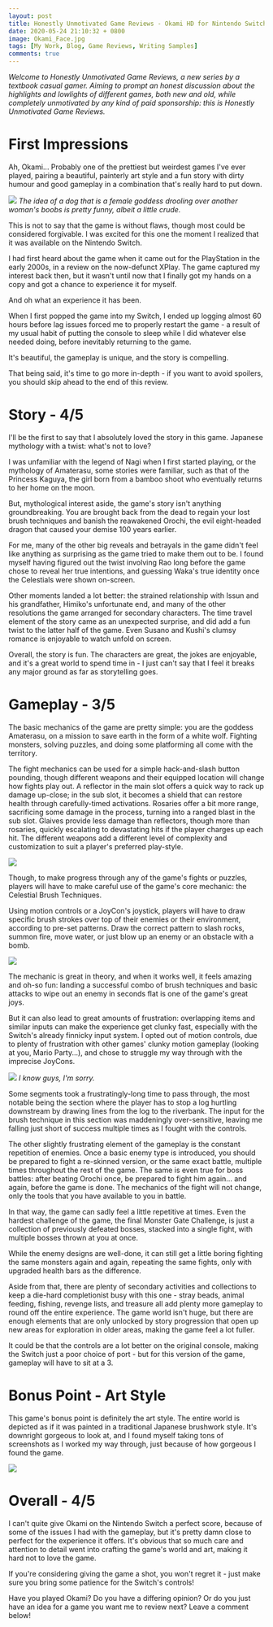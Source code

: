 ```yaml
---
layout: post
title: Honestly Unmotivated Game Reviews - Okami HD for Nintendo Switch
date: 2020-05-24 21:10:32 + 0800
image: Okami_Face.jpg
tags: [My Work, Blog, Game Reviews, Writing Samples]
comments: true
---
```

<i>Welcome to Honestly Unmotivated Game Reviews, a new series by a textbook casual gamer. Aiming to prompt an honest discussion about the highlights and lowlights of different games, both new and old, while completely unmotivated by any kind of paid sponsorship: this is Honestly Unmotivated Game Reviews.</i>

# First Impressions #
Ah, Okami... Probably one of the prettiest but weirdest games I've ever played, pairing a beautiful, painterly art style and a fun story with dirty humour and good gameplay in a combination that's really hard to put down.

<img src="../img/Okami_Rao.jpg"/>
<i>The idea of a dog that is a female goddess drooling over another woman's boobs is pretty funny, albeit a little crude.</i>

This is not to say that the game is without flaws, though most could be considered forgivable. I was excited for this one the moment I realized that it was available on the Nintendo Switch.

I had first heard about the game when it came out for the PlayStation in the early 2000s, in a review on the now-defunct XPlay. The game captured my interest back then, but it wasn't until now that I finally got my hands on a copy and got a chance to experience it for myself.

And oh what an experience it has been.

When I first popped the game into my Switch, I ended up logging almost 60 hours before lag issues forced me to properly restart the game - a result of my usual habit of putting the console to sleep while I did whatever else needed doing, before inevitably returning to the game.

It's beautiful, the gameplay is unique, and the story is compelling.  

That being said, it's time to go more in-depth - if you want to avoid spoilers, you should skip ahead to the end of this review.

# Story - 4/5 #
I'll be the first to say that I absolutely loved the story in this game. Japanese mythology with a twist: what's not to love?

I was unfamiliar with the legend of Nagi when I first started playing, or the mythology of Amaterasu, some stories were familiar, such as that of the Princess Kaguya, the girl born from a bamboo shoot who eventually returns to her home on the moon.

But, mythological interest aside, the game's story isn't anything groundbreaking. You are brought back from the dead to regain your lost brush techniques and banish the reawakened Orochi, the evil eight-headed dragon that caused your demise 100 years earlier.

For me, many of the other big reveals and betrayals in the game didn't feel like anything as surprising as the game tried to make them out to be. I found myself having figured out the twist involving Rao long before the game chose to reveal her true intentions, and guessing Waka's true identity once the Celestials were shown on-screen.

Other moments landed a lot better: the strained relationship with Issun and his grandfather, Himiko's unfortunate end, and many of the other resolutions the game arranged for secondary characters. The time travel element of the story came as an unexpected surprise, and did add a fun twist to the latter half of the game. Even Susano and Kushi's clumsy romance is enjoyable to watch unfold on screen.

Overall, the story is fun. The characters are great, the jokes are enjoyable, and it's a great world to spend time in - I just can't say that I feel it breaks any major ground as far as storytelling goes.

# Gameplay - 3/5 #
The basic mechanics of the game are pretty simple: you are the goddess Amaterasu, on a mission to save earth in the form of a white wolf. Fighting monsters, solving puzzles, and doing some platforming all come with the territory.  

The fight mechanics can be used for a simple hack-and-slash button pounding, though different weapons and their equipped location will change how fights play out. A reflector in the main slot offers a quick way to rack up damage up-close; in the sub slot, it becomes a shield that can restore health through carefully-timed activations. Rosaries offer a bit more range, sacrificing some damage in the process, turning into a ranged blast in the sub slot. Glaives provide less damage than reflectors, though more than rosaries, quickly escalating to devastating hits if the player charges up each hit. The different weapons add a different level of complexity and customization to suit a player's preferred play-style.

<img src="../img/Okami_Combat.jpg"/>

Though, to make progress through any of the game's fights or puzzles, players will have to make careful use of the game's core mechanic: the Celestial Brush Techniques.

Using motion controls or a JoyCon's joystick, players will have to draw specific brush strokes over top of their enemies or their environment, according to pre-set patterns. Draw the correct pattern to slash rocks, summon fire, move water, or just blow up an enemy or an obstacle with a bomb.

<img src="../img/Okami_Brush.jpg"/>

The mechanic is great in theory, and when it works well, it feels amazing and oh-so fun: landing a successful combo of brush techniques and basic attacks to wipe out an enemy in seconds flat is one of the game's great joys.

But it can also lead to great amounts of frustration: overlapping items and similar inputs can make the experience get clunky fast, especially with the Switch's already finnicky input system. I opted out of motion controls, due to plenty of frustration with other games' clunky motion gameplay (looking at you, Mario Party...), and chose to struggle my way through with the imprecise JoyCons.

<img src="../img/Okami_Surprise.jpg"/>
<i>I know guys, I'm sorry.</i>

Some segments took a frustratingly-long time to pass through, the most notable being the section where the player has to stop a log hurtling downstream by drawing lines from the log to the riverbank. The input for the brush technique in this section was maddeningly over-sensitive, leaving me falling just short of success multiple times as I fought with the controls.

The other slightly frustrating element of the gameplay is the constant repetition of enemies. Once a basic enemy type is introduced, you should be prepared to fight a re-skinned version, or the same exact battle, multiple times throughout the rest of the game. The same is even true for boss battles: after beating Orochi once, be prepared to fight him again... and again, before the game is done. The mechanics of the fight will not change, only the tools that you have available to you in battle.

In that way, the game can sadly feel a little repetitive at times. Even the hardest challenge of the game, the final Monster Gate Challenge, is just a collection of previously defeated bosses, stacked into a single fight, with multiple bosses thrown at you at once.

While the enemy designs are well-done, it can still get a little boring fighting the same monsters again and again, repeating the same fights, only with upgraded health bars as the difference.

Aside from that, there are plenty of secondary activities and collections to keep a die-hard completionist busy with this one - stray beads, animal feeding, fishing, revenge lists, and treasure all add plenty more gameplay to round off the entire experience. The game world isn't huge, but there are enough elements that are only unlocked by story progression that open up new areas for exploration in older areas, making the game feel a lot fuller.

It could be that the controls are a lot better on the original console, making the Switch just a poor choice of port - but for this version of the game, gameplay will have to sit at a 3.

# Bonus Point - Art Style #
This game's bonus point is definitely the art style. The entire world is depicted as if it was painted in a traditional Japanese brushwork style. It's downright gorgeous to look at, and I found myself taking tons of screenshots as I worked my way through, just because of how gorgeous I found the game.

<img src="../img/Okami_Pretty.jpg"/>

# Overall - 4/5 #
I can't quite give Okami on the Nintendo Switch a perfect score, because of some of the issues I had with the gameplay, but it's pretty damn close to perfect for the experience it offers. It's obvious that so much care and attention to detail went into crafting the game's world and art, making it hard not to love the game.

If you're considering giving the game a shot, you won't regret it - just make sure you bring some patience for the Switch's controls!



Have you played Okami? Do you have a differing opinion? Or do you just have an idea for a game you want me to review next? Leave a comment below!

